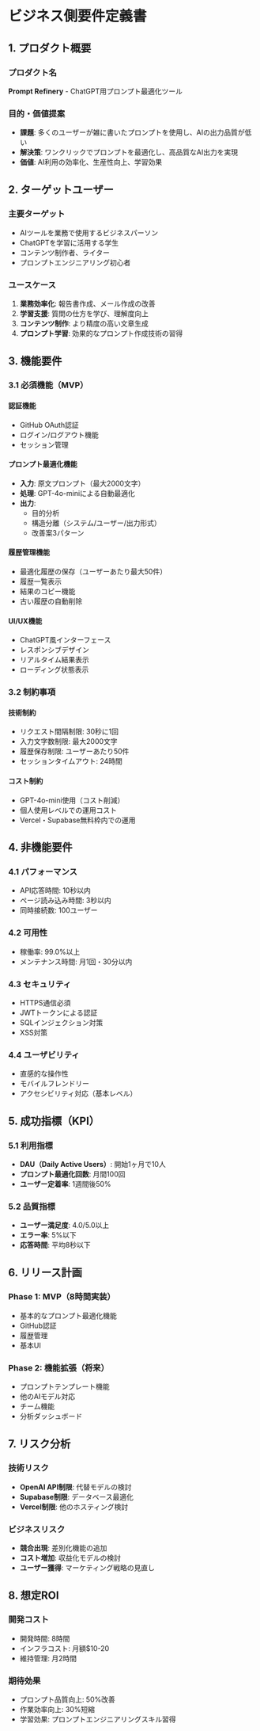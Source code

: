 # ビジネス側要件定義書

## 1. プロダクト概要

### プロダクト名
**Prompt Refinery** - ChatGPT用プロンプト最適化ツール

### 目的・価値提案
- **課題**: 多くのユーザーが雑に書いたプロンプトを使用し、AIの出力品質が低い
- **解決策**: ワンクリックでプロンプトを最適化し、高品質なAI出力を実現
- **価値**: AI利用の効率化、生産性向上、学習効果

## 2. ターゲットユーザー

### 主要ターゲット
- AIツールを業務で使用するビジネスパーソン
- ChatGPTを学習に活用する学生
- コンテンツ制作者、ライター
- プロンプトエンジニアリング初心者

### ユースケース
1. **業務効率化**: 報告書作成、メール作成の改善
2. **学習支援**: 質問の仕方を学び、理解度向上
3. **コンテンツ制作**: より精度の高い文章生成
4. **プロンプト学習**: 効果的なプロンプト作成技術の習得

## 3. 機能要件

### 3.1 必須機能（MVP）

#### 認証機能
- GitHub OAuth認証
- ログイン/ログアウト機能
- セッション管理

#### プロンプト最適化機能
- **入力**: 原文プロンプト（最大2000文字）
- **処理**: GPT-4o-miniによる自動最適化
- **出力**: 
  - 目的分析
  - 構造分離（システム/ユーザー/出力形式）
  - 改善案3パターン

#### 履歴管理機能
- 最適化履歴の保存（ユーザーあたり最大50件）
- 履歴一覧表示
- 結果のコピー機能
- 古い履歴の自動削除

#### UI/UX機能
- ChatGPT風インターフェース
- レスポンシブデザイン
- リアルタイム結果表示
- ローディング状態表示

### 3.2 制約事項

#### 技術制約
- リクエスト間隔制限: 30秒に1回
- 入力文字数制限: 最大2000文字
- 履歴保存制限: ユーザーあたり50件
- セッションタイムアウト: 24時間

#### コスト制約
- GPT-4o-mini使用（コスト削減）
- 個人使用レベルでの運用コスト
- Vercel・Supabase無料枠内での運用

## 4. 非機能要件

### 4.1 パフォーマンス
- API応答時間: 10秒以内
- ページ読み込み時間: 3秒以内
- 同時接続数: 100ユーザー

### 4.2 可用性
- 稼働率: 99.0%以上
- メンテナンス時間: 月1回・30分以内

### 4.3 セキュリティ
- HTTPS通信必須
- JWTトークンによる認証
- SQLインジェクション対策
- XSS対策

### 4.4 ユーザビリティ
- 直感的な操作性
- モバイルフレンドリー
- アクセシビリティ対応（基本レベル）

## 5. 成功指標（KPI）

### 5.1 利用指標
- **DAU（Daily Active Users）**: 開始1ヶ月で10人
- **プロンプト最適化回数**: 月間100回
- **ユーザー定着率**: 1週間後50%

### 5.2 品質指標
- **ユーザー満足度**: 4.0/5.0以上
- **エラー率**: 5%以下
- **応答時間**: 平均8秒以下

## 6. リリース計画

### Phase 1: MVP（8時間実装）
- 基本的なプロンプト最適化機能
- GitHub認証
- 履歴管理
- 基本UI

### Phase 2: 機能拡張（将来）
- プロンプトテンプレート機能
- 他のAIモデル対応
- チーム機能
- 分析ダッシュボード

## 7. リスク分析

### 技術リスク
- **OpenAI API制限**: 代替モデルの検討
- **Supabase制限**: データベース最適化
- **Vercel制限**: 他のホスティング検討

### ビジネスリスク
- **競合出現**: 差別化機能の追加
- **コスト増加**: 収益化モデルの検討
- **ユーザー獲得**: マーケティング戦略の見直し

## 8. 想定ROI

### 開発コスト
- 開発時間: 8時間
- インフラコスト: 月額$10-20
- 維持管理: 月2時間

### 期待効果
- プロンプト品質向上: 50%改善
- 作業効率向上: 30%短縮
- 学習効果: プロンプトエンジニアリングスキル習得 